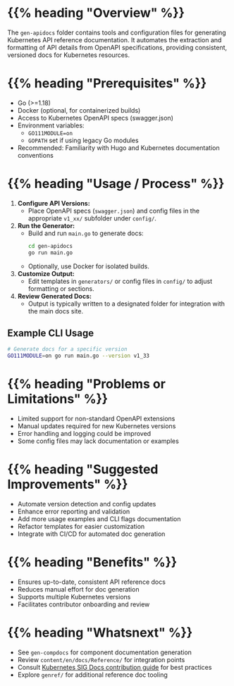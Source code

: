# {{% heading "Overview" %}}

The `gen-apidocs` folder contains tools and configuration files for generating Kubernetes API reference documentation. It automates the extraction and formatting of API details from OpenAPI specifications, providing consistent, versioned docs for Kubernetes resources.

# {{% heading "Prerequisites" %}}

- Go (>=1.18)
- Docker (optional, for containerized builds)
- Access to Kubernetes OpenAPI specs (swagger.json)
- Environment variables:
  - `GO111MODULE=on`
  - `GOPATH` set if using legacy Go modules
- Recommended: Familiarity with Hugo and Kubernetes documentation conventions

# {{% heading "Usage / Process" %}}

1. **Configure API Versions:**
   - Place OpenAPI specs (`swagger.json`) and config files in the appropriate `v1_xx/` subfolder under `config/`.
2. **Run the Generator:**
   - Build and run `main.go` to generate docs:
     ```bash
     cd gen-apidocs
     go run main.go
     ```
   - Optionally, use Docker for isolated builds.
3. **Customize Output:**
   - Edit templates in `generators/` or config files in `config/` to adjust formatting or sections.
4. **Review Generated Docs:**
   - Output is typically written to a designated folder for integration with the main docs site.

## Example CLI Usage
```bash
# Generate docs for a specific version
GO111MODULE=on go run main.go --version v1_33
```

# {{% heading "Problems or Limitations" %}}

- Limited support for non-standard OpenAPI extensions
- Manual updates required for new Kubernetes versions
- Error handling and logging could be improved
- Some config files may lack documentation or examples

# {{% heading "Suggested Improvements" %}}

- Automate version detection and config updates
- Enhance error reporting and validation
- Add more usage examples and CLI flags documentation
- Refactor templates for easier customization
- Integrate with CI/CD for automated doc generation

# {{% heading "Benefits" %}}

- Ensures up-to-date, consistent API reference docs
- Reduces manual effort for doc generation
- Supports multiple Kubernetes versions
- Facilitates contributor onboarding and review

# {{% heading "Whatsnext" %}}

- See `gen-compdocs` for component documentation generation
- Review `content/en/docs/Reference/` for integration points
- Consult [Kubernetes SIG Docs contribution guide](https://github.com/kubernetes/community/tree/master/sig-docs) for best practices
- Explore `genref/` for additional reference doc tooling
